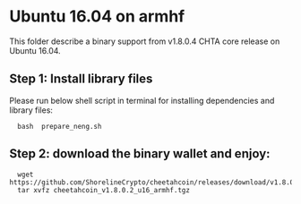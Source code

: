 # Ubuntu 16.04 on armhf 

This folder describe a binary support from v1.8.0.4 CHTA core release on Ubuntu 16.04.

## Step 1: Install library files
Please run below shell script in terminal for installing dependencies and library files:
```
  bash  prepare_neng.sh
```

## Step 2: download the binary wallet and enjoy:
```
  wget  https://github.com/ShorelineCrypto/cheetahcoin/releases/download/v1.8.0.2/cheetahcoin_v1.8.0.2_u16_armhf.tgz
  tar xvfz cheetahcoin_v1.8.0.2_u16_armhf.tgz
```
